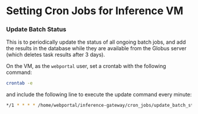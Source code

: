 # Setting Cron Jobs for Inference VM

### Update Batch Status

This is to periodically update the status of all ongoing batch jobs, and add the results in the database while they are available from the Globus server (which deletes task results after 3 days).

On the VM, as the `webportal` user, set a crontab with the following command:
```bash
crontab -e
```
and include the following line to execute the update command every minute:
```bash
*/1 * * * * /home/webportal/inference-gateway/cron_jobs/update_batch_status.sh
```